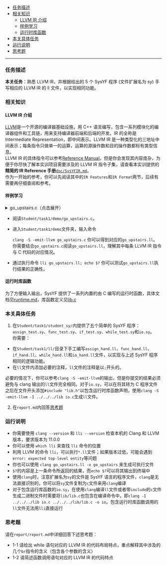 - [任务描述](#任务描述)
- [相关知识](#相关知识)
  - [LLVM IR 介绍](#llvm-ir介绍)
  - [样例学习](#样例学习)
  - [运行时库函数](#运行时库函数)
- [本关具体任务](#本关具体任务)
- [运行说明](#运行说明)
- [思考题](#思考题)


---

### 任务描述
**本关任务**：熟悉 LLVM IR，并根据给出的 5 个 SysYF 程序 (文件扩展名为 sy) 手写相应的 LLVM IR 的 ll 文件，以实现相同功能。

### 相关知识
#### LLVM IR 介绍
[LLVM](https://llvm.org/)是一个开源的编译器基础设施，用 C++ 语言编写，包含一系列模块化的编译器组件和工具链，用来支持编译器前端和后端的开发。IR 的全称是 Intermediate Representation，即中间表示。LLVM IR 是一种类型化的三地址中间表示；每条指令只做单一的运算，运算的源操作数和目的操作数都标有类型信息。  
LLVM IR 的具体指令可以参考[Reference Manual](http://llvm.org/docs/LangRef.html)。但是你会发现其内容庞杂，为便于你尽快了解本实训项目需要涉及的 LLVM IR 指令子集，请查看本实训提供的**精简的 IR Reference 手册**[`doc/SysYFIR.md`](SysYFIR.md)。  
作为一开始的参考，你可以先阅读其中的`IR Features`和`IR Format`两节，后续有需要再仔细查阅和参考。

#### 样例学习
<details>
  <summary> go_upstairs.c（点击展开） </summary>

```c
int num[2] = {4, 8};
int x[1];
int n;
int tmp = 1;

int climbStairs(int n) {
    if(n < 4)
        return n;
    int dp[10];
    dp[0] = 0;
    dp[1] = 1;
    dp[2] = 2;
    int i;
    i = 3;
    while(i<n+1){
        dp[i] = dp[i-1] + dp[i-2];
        i = i + 1;
    }
    return dp[n];
}

int main(){
    int res;
    n=num[0];
    x[0] = num[tmp];
    res = climbStairs(n + tmp);
    return res - x[0];
}
```
</details>


- 阅读`Student/task1/demo/go_upstairs.c`。  
- 进入`Student/task1/demo`文件夹，输入命令

	```clang -S -emit-llvm go_upstairs.c```
你可以得到对应的`go_upstairs.ll`。  
你需要结合`go_upstairs.c`阅读`go_upstairs.ll`，理解其中每条 LLVM IR 指令与 C 代码的对应情况。  
- 通过执行命令
	```lli go_upstairs.ll; echo $?```
你可以测试`go_upstairs.ll`执行结果的正确性。  

#### 运行时库函数

为了方便输入输出，SysYF 提供了一系列内置的由 C 编写的运行时函数，具体文档见[runtime.md](runtime.md)，库函数定义见[lib.c](../lib/lib.c)

### 本关具体任务
1. 在`Student/task1/student_sy/`内提供了五个简单的 SysYF 程序：`assign_test.sy`、`func_test.sy`、`if_test.sy`、`while_test.sy`和`io.sy`。  
你需要：
 - 在`Student/task1/ll/`目录下手工编写`assign_hand.ll`、`func_hand.ll`、`if_hand.ll`、`while_hand.ll`和`io_hand.ll`文件，以实现与上述 SysYF 程序相同的逻辑功能。  
 - 在`ll`文件内添加必要的注释，`ll`文件的注释是以`;`开头的。  

必要的情况下，你可以参考`clang -S -emit-llvm`的输出，但是你提交的结果必须避免与 clang 输出的`ll`文件完全相同。对于`io.sy`，可以在将其转为 C 程序文件之后在文件开头添加`#include "lib.h"`以包含运行时库函数声明，使用`clang -S -emit-llvm -I ../../../lib io.c`生成`ll`文件。

2. 在`report.md`内回答[思考题](#思考题)

### 运行说明
- 你需要使用 `clang --version` 和 `lli --version` 检查本机的 Clang 和 LLVM 版本，要求版本为 11.0.0
- 你可以使用 `which lli` 来查找 `lli` 命令的位置
- 利用 LLVM 的命令 `lli`，可以执行`*.ll`文件；如果版本过低，可能会遇到`error: expected top-level entity`等问题
- 你也可以使用 `clang go_upstairs.ll -o go_upstairs` 来生成可执行文件
- `$?`的内容是上一条命令所返回的结果，而`echo $?`可以将其输出到终端中
- 使用`clang`时，注意扩展名为`sy`的文件是 SysYF 语言的程序文件，`clang`是无法直接识别的，你可以将`sy`文件复制为`c`文件来用`clang`编译
- 对于包含运行库函数的`io.sy`，在使用`clang`编译`ll`文件或者带`include`的`c`文件生成二进制文件时需要将`lib/lib.c`也包含在编译命令中，即`clang -I ../../../lib io.c ../../../lib/lib.c -o io`。包含运行时库函数调用的`ll`文件无法用`lli`直接运行

### 思考题
请在`report/report.md`中详细回答下述思考题：
- 1-1 请给出 while 语句对应的 LLVM IR 的代码布局特点，重点解释其中涉及的几个`br`指令的含义（包含各个参数的含义）
- 1-2 请简述函数调用语句对应的 LLVM IR 的代码特点
